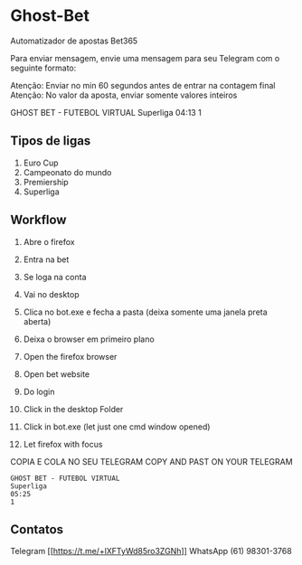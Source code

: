 # Ghost-Bet

Automatizador de apostas Bet365

Para enviar mensagem, envie uma mensagem para seu Telegram com o seguinte formato:

Atenção: Enviar no min 60 segundos antes de entrar na contagem final
Atenção: No valor da aposta, enviar somente valores inteiros


GHOST BET - FUTEBOL VIRTUAL
Superliga
04:13
1

## Tipos de ligas

1. Euro Cup
2. Campeonato do mundo
3. Premiership
4. Superliga

## Workflow

1. Abre o firefox
2. Entra na bet
3. Se loga na conta
4. Vai no desktop
5. Clica no bot.exe e fecha a pasta (deixa somente uma janela preta aberta)
6. Deixa o browser em primeiro plano



1. Open the firefox browser
2. Open bet website
3. Do login
4. Click in the desktop Folder
5. Click in bot.exe (let just one cmd window opened)
6. Let firefox with focus



COPIA E COLA NO SEU TELEGRAM
COPY AND PAST ON YOUR TELEGRAM


    GHOST BET - FUTEBOL VIRTUAL
    Superliga
    05:25
    1


## Contatos

Telegram [[https://t.me/+lXFTyWd85ro3ZGNh]]
WhatsApp (61) 98301-3768